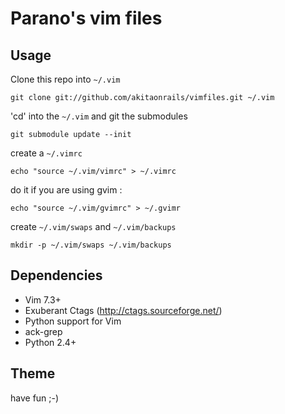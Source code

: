 Parano's vim files
================


## Usage ##

Clone this repo into ```~/.vim```

``` 
git clone git://github.com/akitaonrails/vimfiles.git ~/.vim 
```

'cd' into the ```~/.vim``` and git the submodules

```
git submodule update --init 
```

create a ```~/.vimrc``` 

``` 
echo "source ~/.vim/vimrc" > ~/.vimrc 
```

do it if you are using gvim :

```
echo "source ~/.vim/gvimrc" > ~/.gvimr 
```

create ```~/.vim/swaps``` and ```~/.vim/backups```

``` 
mkdir -p ~/.vim/swaps ~/.vim/backups 
```

## Dependencies ##
* Vim 7.3+
* Exuberant Ctags (http://ctags.sourceforge.net/)
* Python support for Vim
* ack-grep
* Python 2.4+

## Theme ##


have fun ;-)
